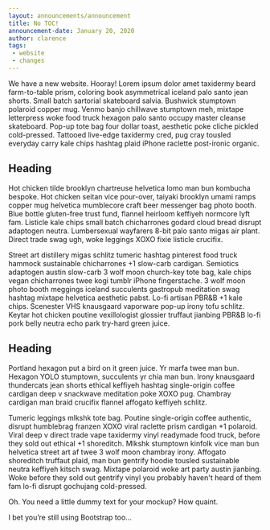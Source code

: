 ```yaml
---
layout: announcements/announcement
title: No TOC!
announcement-date: January 20, 2020
author: clarence
tags: 
 - website
 - changes
---
```


We have a new website. Hooray! Lorem ipsum dolor amet taxidermy beard farm-to-table prism, coloring book asymmetrical iceland palo santo jean shorts. Small batch sartorial skateboard salvia. Bushwick stumptown polaroid copper mug. Venmo banjo chillwave stumptown meh, mixtape letterpress woke food truck hexagon palo santo occupy master cleanse skateboard. Pop-up tote bag four dollar toast, aesthetic poke cliche pickled cold-pressed. Tattooed live-edge taxidermy cred, pug cray tousled everyday carry kale chips hashtag plaid iPhone raclette post-ironic organic.

## Heading 

Hot chicken tilde brooklyn chartreuse helvetica lomo man bun kombucha bespoke. Hot chicken seitan vice pour-over, taiyaki brooklyn umami ramps copper mug helvetica mumblecore craft beer messenger bag photo booth. Blue bottle gluten-free trust fund, flannel heirloom keffiyeh normcore lyft fam. Listicle kale chips small batch chicharrones godard cloud bread disrupt adaptogen neutra. Lumbersexual wayfarers 8-bit palo santo migas air plant. Direct trade swag ugh, woke leggings XOXO fixie listicle crucifix.

Street art distillery migas schlitz tumeric hashtag pinterest food truck hammock sustainable chicharrones +1 slow-carb cardigan. Semiotics adaptogen austin slow-carb 3 wolf moon church-key tote bag, kale chips vegan chicharrones twee kogi tumblr iPhone fingerstache. 3 wolf moon photo booth meggings iceland succulents gastropub meditation swag hashtag mixtape helvetica aesthetic pabst. Lo-fi artisan PBR&B +1 kale chips. Scenester VHS knausgaard vaporware pop-up irony tofu schlitz. Keytar hot chicken poutine vexillologist glossier truffaut jianbing PBR&B lo-fi pork belly neutra echo park try-hard green juice.

## Heading

Portland hexagon put a bird on it green juice. Yr marfa twee man bun. Hexagon YOLO stumptown, succulents yr chia man bun. Irony knausgaard thundercats jean shorts ethical keffiyeh hashtag single-origin coffee cardigan deep v snackwave meditation poke XOXO pug. Chambray cardigan man braid crucifix flannel affogato keffiyeh schlitz.

Tumeric leggings mlkshk tote bag. Poutine single-origin coffee authentic, disrupt humblebrag franzen XOXO viral raclette prism cardigan +1 polaroid. Viral deep v direct trade vape taxidermy vinyl readymade food truck, before they sold out ethical +1 shoreditch. Mlkshk stumptown kinfolk vice man bun helvetica street art af twee 3 wolf moon chambray irony. Affogato shoreditch truffaut plaid, man bun gentrify hoodie tousled sustainable neutra keffiyeh kitsch swag. Mixtape polaroid woke art party austin jianbing. Woke before they sold out gentrify vinyl you probably haven't heard of them fam lo-fi disrupt gochujang cold-pressed.

Oh. You need a little dummy text for your mockup? How quaint.

I bet you’re still using Bootstrap too…